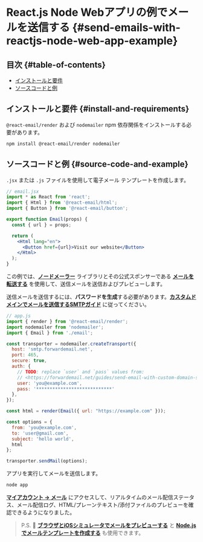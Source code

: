 # React.js Node Webアプリの例でメールを送信する {#send-emails-with-reactjs-node-web-app-example}

## 目次 {#table-of-contents}

* [インストールと要件](#install-and-requirements)
* [ソースコードと例](#source-code-and-example)

## インストールと要件 {#install-and-requirements}

`@react-email/render` および `nodemailer` npm 依存関係をインストールする必要があります。

```sh
npm install @react-email/render nodemailer
```

## ソースコードと例 {#source-code-and-example}

`.jsx` または `.js` ファイルを使用して電子メール テンプレートを作成します。

```jsx
// email.jsx
import * as React from 'react';
import { Html } from '@react-email/html';
import { Button } from '@react-email/button';

export function Email(props) {
  const { url } = props;

  return (
    <Html lang="en">
      <Button href={url}>Visit our website</Button>
    </Html>
  );
}
```

この例では、**[ノードメーラー](https://github.com/nodemailer/nodemailer)** ライブラリとその公式スポンサーである **[メールを転送する](https://forwardemail.net)** を使用して、送信メールを送信およびプレビューします。

送信メールを送信するには、<strong class="text-success"><i class="fa fa-key"></i>パスワードを生成</strong>する必要があります。**[カスタムドメインでメールを送信するSMTPガイド](/guides/send-email-with-custom-domain-smtp)** に従ってください。

<!-- https://github.com/nodemailer/nodemailer-web/pull/22 -->

```js
// app.js
import { render } from '@react-email/render';
import nodemailer from 'nodemailer';
import { Email } from './email';

const transporter = nodemailer.createTransport({
  host: 'smtp.forwardemail.net',
  port: 465,
  secure: true,
  auth: {
    // TODO: replace `user` and `pass` values from:
    // <https://forwardemail.net/guides/send-email-with-custom-domain-smtp>
    user: 'you@example.com',
    pass: '****************************'
  },
});

const html = render(Email({ url: "https://example.com" }));

const options = {
  from: 'you@example.com',
  to: 'user@gmail.com',
  subject: 'hello world',
  html
};

transporter.sendMail(options);
```

アプリを実行してメールを送信します。

```sh
node app
```

**[マイアカウント → メール](/my-account/emails)** にアクセスして、リアルタイムのメール配信ステータス、メール配信ログ、HTML/プレーンテキスト/添付ファイルのプレビューを確認できるようになりました。

> P.S. :tada: **[ブラウザとiOSシミュレータでメールをプレビューする](/docs/test-preview-email-rendering-browsers-ios-simulator)** と **[Node.jsでメールテンプレートを作成する](/docs/send-emails-with-node-js-javascript)** も使用できます。